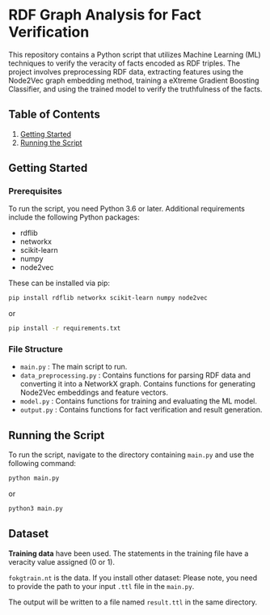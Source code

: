 # RDF Graph Analysis for Fact Verification

This repository contains a Python script that utilizes Machine Learning (ML) techniques to verify the veracity of facts encoded as RDF triples. The project involves preprocessing RDF data, extracting features using the Node2Vec graph embedding method, training a eXtreme Gradient Boosting Classifier, and using the trained model to verify the truthfulness of the facts.

## Table of Contents

1. [Getting Started](#getting-started)
2. [Running the Script](#running-the-script)

## Getting Started

### Prerequisites

To run the script, you need Python 3.6 or later. Additional requirements include the following Python packages:

- rdflib
- networkx
- scikit-learn
- numpy
- node2vec

These can be installed via pip:

```bash
pip install rdflib networkx scikit-learn numpy node2vec
```
or 

```bash
pip install -r requirements.txt
```

### File Structure

- `main.py` : The main script to run.
- `data_preprocessing.py` : Contains functions for parsing RDF data and converting it into a NetworkX graph. Contains functions for generating Node2Vec embeddings and feature vectors.
- `model.py` : Contains functions for training and evaluating the ML model.
- `output.py` : Contains functions for fact verification and result generation.

## Running the Script

To run the script, navigate to the directory containing `main.py` and use the following command:

```bash
python main.py
```
or 
```bash
python3 main.py
```

## Dataset
**Training data** have been used.
The statements in the training file have a veracity value assigned (0 or 1).

`fokgtrain.nt` is the data. If you install other dataset:
Please note, you need to provide the path to your input `.ttl` file in the `main.py`.

The output will be written to a file named `result.ttl` in the same directory.

